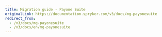 ```yaml
---
title: Migration guide - Payone Suite
originalLink: https://documentation.spryker.com/v3/docs/mg-payonesuite
redirect_from:
  - /v3/docs/mg-payonesuite
  - /v3/docs/en/mg-payonesuite
---
```



